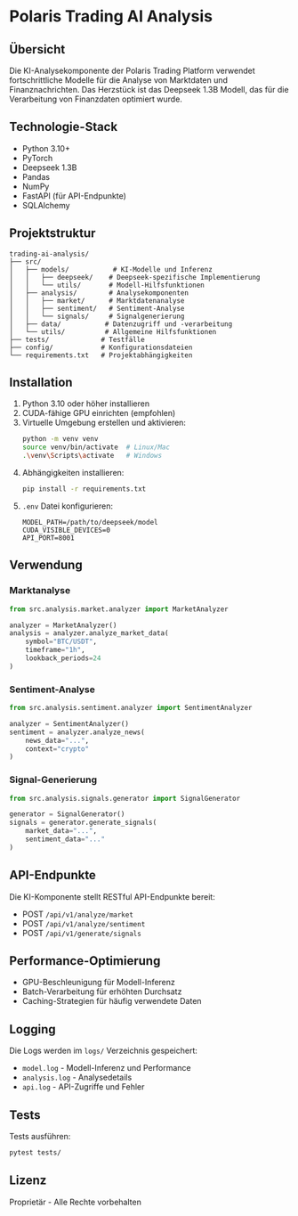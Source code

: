 # Polaris Trading AI Analysis

## Übersicht

Die KI-Analysekomponente der Polaris Trading Platform verwendet fortschrittliche Modelle für die Analyse von Marktdaten und Finanznachrichten. Das Herzstück ist das Deepseek 1.3B Modell, das für die Verarbeitung von Finanzdaten optimiert wurde.

## Technologie-Stack

-   Python 3.10+
-   PyTorch
-   Deepseek 1.3B
-   Pandas
-   NumPy
-   FastAPI (für API-Endpunkte)
-   SQLAlchemy

## Projektstruktur

```
trading-ai-analysis/
├── src/
│   ├── models/           # KI-Modelle und Inferenz
│   │   ├── deepseek/    # Deepseek-spezifische Implementierung
│   │   └── utils/       # Modell-Hilfsfunktionen
│   ├── analysis/        # Analysekomponenten
│   │   ├── market/      # Marktdatenanalyse
│   │   ├── sentiment/   # Sentiment-Analyse
│   │   └── signals/     # Signalgenerierung
│   ├── data/           # Datenzugriff und -verarbeitung
│   └── utils/          # Allgemeine Hilfsfunktionen
├── tests/             # Testfälle
├── config/            # Konfigurationsdateien
└── requirements.txt   # Projektabhängigkeiten
```

## Installation

1. Python 3.10 oder höher installieren
2. CUDA-fähige GPU einrichten (empfohlen)
3. Virtuelle Umgebung erstellen und aktivieren:
    ```bash
    python -m venv venv
    source venv/bin/activate  # Linux/Mac
    .\venv\Scripts\activate   # Windows
    ```
4. Abhängigkeiten installieren:
    ```bash
    pip install -r requirements.txt
    ```
5. `.env` Datei konfigurieren:
    ```
    MODEL_PATH=/path/to/deepseek/model
    CUDA_VISIBLE_DEVICES=0
    API_PORT=8001
    ```

## Verwendung

### Marktanalyse

```python
from src.analysis.market.analyzer import MarketAnalyzer

analyzer = MarketAnalyzer()
analysis = analyzer.analyze_market_data(
    symbol="BTC/USDT",
    timeframe="1h",
    lookback_periods=24
)
```

### Sentiment-Analyse

```python
from src.analysis.sentiment.analyzer import SentimentAnalyzer

analyzer = SentimentAnalyzer()
sentiment = analyzer.analyze_news(
    news_data="...",
    context="crypto"
)
```

### Signal-Generierung

```python
from src.analysis.signals.generator import SignalGenerator

generator = SignalGenerator()
signals = generator.generate_signals(
    market_data="...",
    sentiment_data="..."
)
```

## API-Endpunkte

Die KI-Komponente stellt RESTful API-Endpunkte bereit:

-   POST `/api/v1/analyze/market`
-   POST `/api/v1/analyze/sentiment`
-   POST `/api/v1/generate/signals`

## Performance-Optimierung

-   GPU-Beschleunigung für Modell-Inferenz
-   Batch-Verarbeitung für erhöhten Durchsatz
-   Caching-Strategien für häufig verwendete Daten

## Logging

Die Logs werden im `logs/` Verzeichnis gespeichert:

-   `model.log` - Modell-Inferenz und Performance
-   `analysis.log` - Analysedetails
-   `api.log` - API-Zugriffe und Fehler

## Tests

Tests ausführen:

```bash
pytest tests/
```

## Lizenz

Proprietär - Alle Rechte vorbehalten
